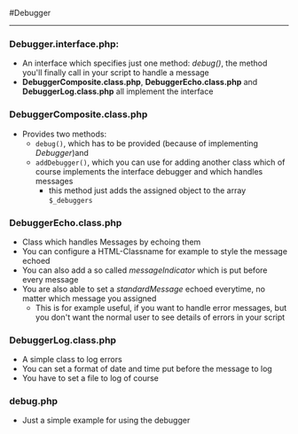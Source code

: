 #Debugger

----------

### Debugger.interface.php: ###
	
- An interface which specifies just one method: *debug()*, the method you'll finally call in your script to handle a message
- **DebuggerComposite.class.php**, **DebuggerEcho.class.php** and **DebuggerLog.class.php** all implement the interface

### DebuggerComposite.class.php ###
	
- Provides two methods:
	- `debug()`, which has to be provided (because of implementing *Debugger*)and
	- `addDebugger()`, which you can use for adding another class which of course implements the interface debugger and which handles messages
		- this method just adds the assigned object to the array `$_debuggers`

### DebuggerEcho.class.php ###
	
- Class which handles Messages by echoing them
- You can configure a HTML-Classname for example to style the message echoed
- You can also add a so called *messageIndicator* which is put before every message
- You are also able to set a *standardMessage* echoed everytime, no matter which message you assigned
	- This is for example useful, if you want to handle error messages, but you don't want the normal user to see details of errors in your script

### DebuggerLog.class.php ###

- A simple class to log errors
- You can set a format of date and time put before the message to log
- You have to set a file to log of course

### debug.php ###
	
- Just a simple example for using the debugger